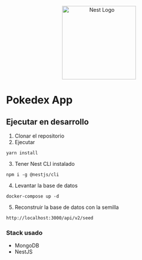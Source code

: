 <p align="center">
  <a href="http://nestjs.com/" target="blank"><img src="https://nestjs.com/img/logo-small.svg" width="200" alt="Nest Logo" /></a>
</p>

# Pokedex App

## Ejecutar en desarrollo

1. Clonar el repositorio
2. Ejecutar
```
yarn install
```
3. Tener Nest CLI instalado
```
npm i -g @nestjs/cli
```
4. Levantar la base de datos
```
docker-compose up -d
```
5.  Reconstruir la base de datos con la semilla
```
http://localhost:3000/api/v2/seed
```

### Stack usado
* MongoDB
* NestJS